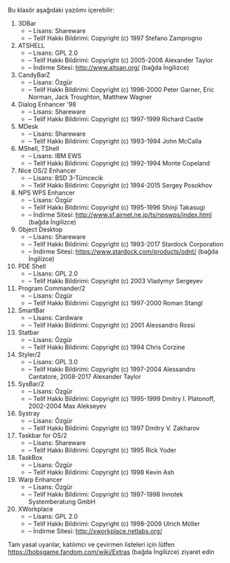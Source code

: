Bu klasör aşağıdaki yazılımı içerebilir:

1. 3DBar
   - – Lisans: Shareware
   - – Telif Hakkı Bildirimi: Copyright (c) 1997 Stefano Zamprogno
2. ATSHELL
   - – Lisans: GPL 2.0
   - – Telif Hakkı Bildirimi: Copyright (c) 2005-2006 Alexander Taylor
   - – İndirme Sitesi: http://www.altsan.org/ (bağda İngilizce)
3. CandyBarZ
   - – Lisans: Özgür
   - – Telif Hakkı Bildirimi: Copyright (c) 1996-2000 Peter Garner, Eric Norman, Jack Troughton, Matthew Wagner
4. Dialog Enhancer '98
   - – Lisans: Shareware
   - – Telif Hakkı Bildirimi: Copyright (c) 1997-1999 Richard Castle
5. MDesk
   - – Lisans: Shareware
   - – Telif Hakkı Bildirimi: Copyright (c) 1993-1994 John McCalla
6. MShell, TShell
   - – Lisans: IBM EWS
   - – Telif Hakkı Bildirimi: Copyright (c) 1992-1994 Monte Copeland
7. Nice OS/2 Enhancer
   - – Lisans: BSD 3-Tümcecik
   - – Telif Hakkı Bildirimi: Copyright (c) 1994-2015 Sergey Posokhov
8. NPS WPS Enhancer
   - – Lisans: Özgür
   - – Telif Hakkı Bildirimi: Copyright (c) 1995-1996 Shinji Takasugi
   - – İndirme Sitesi: http://www.sf.airnet.ne.jp/ts/npswps/index.html (bağda İngilizce)
9. Object Desktop
   - – Lisans: Shareware
   - – Telif Hakkı Bildirimi: Copyright (c) 1993-2017 Stardock Corporation
   - – İndirme Sitesi: https://www.stardock.com/products/odnt/ (bağda İngilizce)
10. PDE Shell
    - – Lisans: GPL 2.0
    - – Telif Hakkı Bildirimi: Copyright (c) 2003 Vladymyr Sergeyev
11. Program Commander/2
    - – Lisans: Özgür
    - – Telif Hakkı Bildirimi: Copyright (c) 1997-2000 Roman Stangl
12. SmartBar
    - – Lisans: Cardware
    - – Telif Hakkı Bildirimi: Copyright (c) 2001 Alessandro Rossi
13. Statbar
    - – Lisans: Özgür
    - – Telif Hakkı Bildirimi: Copyright (c) 1994 Chris Corzine
14. Styler/2
    - – Lisans: GPL 3.0
    - – Telif Hakkı Bildirimi: Copyright (c) 1997-2004 Alessandro Cantatore, 2008-2017 Alexander Taylor
15. SysBar/2
    - – Lisans: Özgür
    - – Telif Hakkı Bildirimi: Copyright (c) 1995-1999 Dmitry I. Platonoff, 2002-2004 Max Alekseyev
16. Systray
    - – Lisans: Özgür
    - – Telif Hakkı Bildirimi: Copyright (c) 1997 Dmitry V. Zakharov
17. Taskbar for OS/2
    - – Lisans: Shareware
    - – Telif Hakkı Bildirimi: Copyright (c) 1995 Rick Yoder
18. TaskBox
    - – Lisans: Özgür
    - – Telif Hakkı Bildirimi: Copyright (c) 1998 Kevin Ash
19. Warp Enhancer
    - – Lisans: Özgür
    - – Telif Hakkı Bildirimi: Copyright (c) 1997-1998 Innotek Systemberatung GmbH
20. XWorkplace
    - – Lisans: GPL 2.0
    - – Telif Hakkı Bildirimi: Copyright (c) 1998-2009 Ulrich Möller
    - – İndirme Sitesi: http://xworkplace.netlabs.org/

Tam yasal uyarılar, katılımcı ve çevirmen listeleri için lütfen https://bobsgame.fandom.com/wiki/Extras (bağda İngilizce) ziyaret edin
